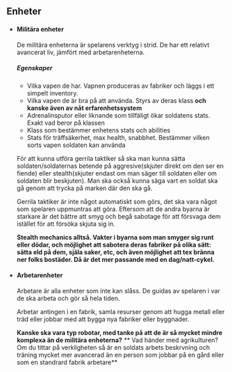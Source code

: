 ## Enheter  

- #### Militära enheter  

   De militära enheterna är spelarens verktyg i strid. De har ett relativt avancerat liv, jämfört med arbetarenheterna.
  ##### Egenskaper
  - Vilka vapen de har. Vapnen produceras av fabriker och läggs i ett simpelt inventory. 
  - Vilka vapen de är bra på att använda. Styrs av deras klass **och kanske även av nåt erfarenhetssystem**
  - Adrenalinsputor eller liknande som tillfäligt ökar soldatens stats. Exakt vad beror på klassen
  - Klass som bestämmer enhetens stats och abilities
  - Stats för träffsäkerhet, max health, snabbhet. Bestämmer vilken sorts vapen soldaten kan använda
  
   För att kunna utföra gerrila taktiker så ska man kunna sätta soldaten/soldaternas betende på aggresive(skjuter direkt    om den ser en fiende) eller stealth(skjuter endast om man säger till soldaten eller om soldaten blir beskjuten).
   Man ska också kunna säga vart en soldat ska gå genom att trycka på marken där den ska gå.

   Gerrila taktiker är inte något automatiskt som görs, det ska vara något som spelaren uppmuntras att göra. Eftersom att    de andra byarna är starkare är det bättre att smyg och begå sabotage för att försvaga dem istället för att försöka       skjuta sig in.
   
   **Stealth mechanics alltså. Vakter i byarna som man smyger sig runt eller dödar, och möjlighet att sabotera deras fabriker på olika sätt: sätta eld på dem, själa saker, etc, och även möjlighet att tex bränna ner folks bostäder. Då är det mer passande med en dag/natt-cykel.** 

- #### Arbetarenheter
  Arbetare är alla enheter som inte kan slåss. De guidas av spelaren i var de ska arbeta och gör så hela tiden.  

  Arbetar antingen i en fabrik, samla resurser genom att hugga metall eller träd eller jobbar med att bygga nya fabriker eller byggnader.
  
  **Kanske ska vara typ robotar, med tanke på att de är så mycket mindre komplexa än de militära enheterna?**
** Vad händer med agrikulturen? Om du tittar på verkligheten så är en soldats arbets beskrvning och träning mycket mer avancerad än en person som jobbar på en gård eller som en standrard fabrik arbetare**
